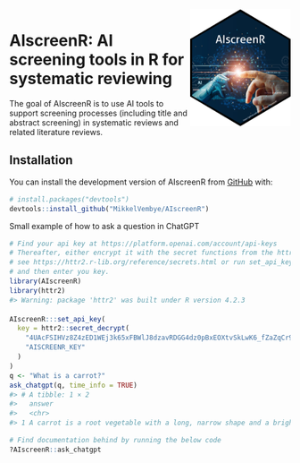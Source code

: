 
<!-- README.md is generated from README.Rmd. Please edit that file -->

<img src="man/figures/AIscreenR_hex.png" align="right" width="180"/>

# AIscreenR: AI screening tools in R for systematic reviewing

<!-- badges: start -->
<!-- badges: end -->

The goal of AIscreenR is to use AI tools to support screening processes
(including title and abstract screening) in systematic reviews and
related literature reviews.

## Installation

You can install the development version of AIscreenR from
[GitHub](https://github.com/) with:

``` r
# install.packages("devtools")
devtools::install_github("MikkelVembye/AIscreenR")
```

Small example of how to ask a question in ChatGPT

``` r
# Find your api key at https://platform.openai.com/account/api-keys 
# Thereafter, either encrypt it with the secret functions from the httr2 package
# see https://httr2.r-lib.org/reference/secrets.html or run set_api_key() 
# and then enter you key.
library(AIscreenR)
library(httr2)
#> Warning: package 'httr2' was built under R version 4.2.3

AIscreenR:::set_api_key(
  key = httr2::secret_decrypt(
    "4UAcFSIHVz8Z4zED1WEj3k65xFBWlJ8dzavRDGG4dz0pBxEOXtvSkLwK6_fZaZqCr94oVtKBD6DQo82vwa2gljJMTw",
    "AISCREENR_KEY"
  )
)
q <- "What is a carrot?"
ask_chatgpt(q, time_info = TRUE)
#> # A tibble: 1 × 2
#>   answer                                                                run_time
#>   <chr>                                                                    <dbl>
#> 1 A carrot is a root vegetable with a long, narrow shape and a bright …     5.22
```

``` r
# Find documentation behind by running the below code
?AIscreenR::ask_chatgpt
```
